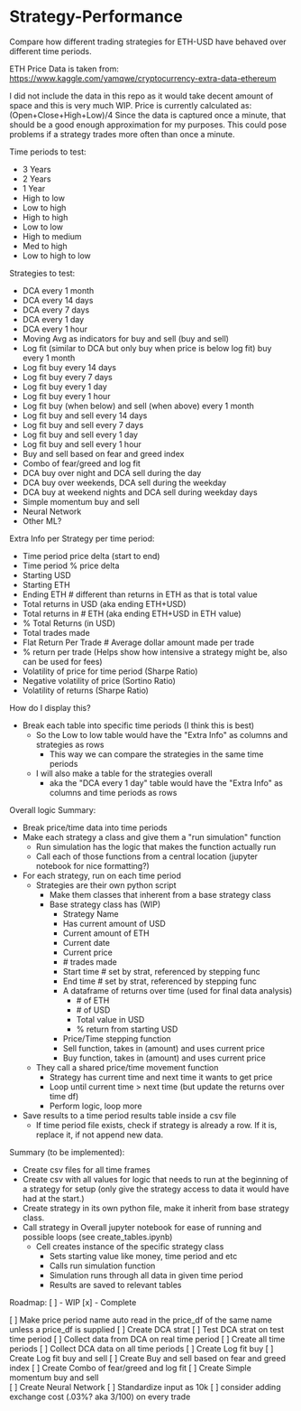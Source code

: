 # Strategy-Performance
Compare how different trading strategies for ETH-USD have behaved over different time periods.

ETH Price Data is taken from:
https://www.kaggle.com/yamqwe/cryptocurrency-extra-data-ethereum

I did not include the data in this repo as it would take decent amount of space and this is very much WIP.
Price is currently calculated as: (Open+Close+High+Low)/4
Since the data is captured once a minute, that should be a good enough approximation for my purposes.
This could pose problems if a strategy trades more often than once a minute.

Time periods to test:
- 3 Years	
- 2 Years	
- 1 Year	
- High to low	
- Low to high	
- High to high	
- Low to low	
- High to medium	
- Med to high
- Low to high to low

Strategies to test:
- DCA every 1 month									
- DCA every 14 days									
- DCA every 7 days									
- DCA every 1 day
- DCA every 1 hour									
- Moving Avg as indicators for buy and sell (buy and sell)									
- Log fit (similar to DCA but only buy when price is below log fit) buy every 1 month
- Log fit buy every 14 days									
- Log fit buy every 7 days
- Log fit buy every 1 day	
- Log fit buy every 1 hour								
- Log fit buy (when below) and sell (when above) every 1 month									
- Log fit buy and sell every 14 days									
- Log fit buy and sell every 7 days	
- Log fit buy and sell every 1 day
- Log fit buy and sell every 1 hour
- Buy and sell based on fear and greed index
- Combo of fear/greed and log fit
- DCA buy over night and DCA sell during the day
- DCA buy over weekends, DCA sell during the weekday
- DCA buy at weekend nights and DCA sell during weekday days 
- Simple momentum buy and sell							
- Neural Network									
- Other ML?

Extra Info per Strategy per time period:
- Time period price delta (start to end)
- Time period % price delta
- Starting USD
- Starting ETH
- Ending ETH # different than returns in ETH as that is total value
- Total returns in USD (aka ending ETH+USD)
- Total returns in # ETH (aka ending ETH+USD in ETH value)
- % Total Returns (in USD) 
- Total trades made
- Flat Return Per Trade # Average dollar amount made per trade
- % return per trade (Helps show how intensive a strategy might be, also can be used for fees)
- Volatility of price for time period (Sharpe Ratio)
- Negative volatility of price (Sortino Ratio)
- Volatility of returns (Sharpe Ratio)

How do I display this?
- Break each table into specific time periods (I think this is best)
    - So the Low to low table would have the "Extra Info" as columns and strategies as rows
        - This way we can compare the strategies in the same time periods
    - I will also make a table for the strategies overall
        - aka the "DCA every 1 day" table would have the "Extra Info" as columns and time periods as rows

Overall logic Summary:
- Break price/time data into time periods
- Make each strategy a class and give them a "run simulation" function
    - Run simulation has the logic that makes the function actually run
    - Call each of those functions from a central location (jupyter notebook for nice formatting?) 
- For each strategy, run on each time period
    - Strategies are their own python script 
        - Make them classes that inherent from a base strategy class
        - Base strategy class has (WIP)
            - Strategy Name
            - Has current amount of USD
            - Current amount of ETH
            - Current date
            - Current price
            - \# trades made
            - Start time # set by strat, referenced by stepping func 
            - End time # set by strat, referenced by stepping func
            - A dataframe of returns over time (used for final data analysis)
                - \# of ETH
                - \# of USD
                - Total value in USD
                - % return from starting USD
            - Price/Time stepping function
            - Sell function, takes in (amount) and uses current price
            - Buy function, takes in (amount) and uses current price
    - They call a shared price/time movement function
        - Strategy has current time and next time it wants to get price
        - Loop until current time > next time (but update the returns over time df) 
        - Perform logic, loop more 
- Save results to a time period results table inside a csv file   
    - If time period file exists, check if strategy is already a row. If it is, replace it, if not append new data.

Summary (to be implemented):
- Create csv files for all time frames
- Create csv with all values for logic that needs to run at the beginning of a strategy for setup (only give the strategy access to data it would have had at the start.)
- Create strategy in its own python file, make it inherit from base strategy class.
- Call strategy in Overall jupyter notebook for ease of running and possible loops (see create_tables.ipynb)
    - Cell creates instance of the specific strategy class
        - Sets starting value like money, time period and etc
        - Calls run simulation function
        - Simulation runs through all data in given time period
        - Results are saved to relevant tables

Roadmap:
[ ] - WIP
[x] - Complete

[ ] Make price period name auto read in the price_df of the same name unless a price_df is supplied 
[ ] Create DCA strat
[ ] Test DCA strat on test time period
[ ] Collect data from DCA on real time period
[ ] Create all time periods
[ ] Collect DCA data on all time periods
[ ] Create Log fit buy
[ ] Create Log fit buy and sell 
[ ] Create Buy and sell based on fear and greed index
[ ] Create Combo of fear/greed and log fit
[ ] Create Simple momentum buy and sell							
[ ] Create Neural Network
[ ] Standardize input as 10k
[ ] consider adding exchange cost (.03%? aka 3/100) on every trade
